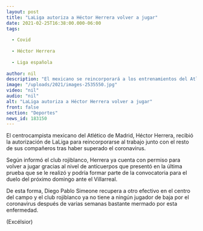 ```yaml
---
layout: post
title: "LaLiga autoriza a Héctor Herrera volver a jugar"
date: 2021-02-25T16:38:00.000-06:00
tags:
  
  - Covid
  
  - Héctor Herrera
  
  - Liga española
  
author: nil
description: "El mexicano se reincorporará a los entrenamientos del Atlético de Madrid, luego que presentó un nivel de anticuerpos en la última prueba de coronavirus que se le practicó"
image: "/uploads/2021/images-2535550.jpg"
video: "nil"
audio: "nil"
alt: "LaLiga autoriza a Héctor Herrera volver a jugar"
front: false
section: "Deportes"
news_id: 183150
---
```


El centrocampista mexicano del Atlético de Madrid, Héctor Herrera, recibió la autorización de LaLiga para reincorporarse al trabajo junto con el resto de sus compañeros tras haber superado el coronavirus.

Según informó el club rojiblanco, Herrera ya cuenta con permiso para volver a jugar gracias al nivel de anticuerpos que presentó en la última prueba que se le realizó y podría formar parte de la convocatoria para el duelo del próximo domingo ante el Villarreal.

De esta forma, Diego Pablo Simeone recupera a otro efectivo en el centro del campo y el club rojiblanco ya no tiene a ningún jugador de baja por el coronavirus después de varias semanas bastante mermado por esta enfermedad.

(Excélsior)